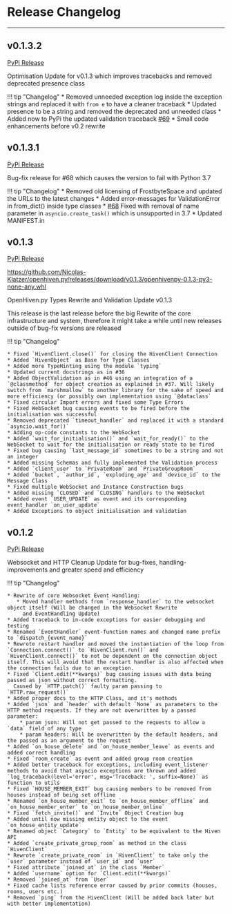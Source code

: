 # Release Changelog

---

## v0.1.3.2

[PyPi Release](https://pypi.org/project/openhivenpy/0.1.3.2/)

Optimisation Update for v0.1.3 which improves tracebacks and removed deprecated presence class

!!! tip "Changelog"
    * Removed unneeded exception log inside the exception strings and replaced it with `from e` to have a cleaner traceback
    * Updated presence to be a string and removed the deprecated and unneeded class
    * Added now to PyPi the updated validation traceback [#69](https://github.com/Nicolas-Klatzer/openhiven.py/issues/69)
    * Small code enhancements before v0.2 rewrite 

## v0.1.3.1

[PyPi Release](https://pypi.org/project/openhivenpy/0.1.3.1/)

Bug-fix release for #68 which causes the version to fail with Python 3.7

!!! tip "Changelog"
    * Removed old licensing of FrostbyteSpace and updated the URLs to the latest changes
    * Added error-messages for ValidationError in from_dict() inside type classes 
    * [#68](https://github.com/Nicolas-Klatzer/openhiven.py/issues/68) Fixed with removal of name parameter in `asyncio.create_task()` which is unsupported in 3.7
    * Updated MANIFEST.in

## v0.1.3

[PyPi Release](https://pypi.org/project/openhivenpy/0.1.3/)

https://github.com/Nicolas-Klatzer/openhiven.py/releases/download/v0.1.3/openhivenpy-0.1.3-py3-none-any.whl

OpenHiven.py Types Rewrite and Validation Update v0.1.3

This release is the last release before the big Rewrite of the core infrastructure and system, therefore it might take a while until new releases outside of bug-fix versions are released

!!! tip "Changelog"

    * Fixed `HivenClient.close()` for closing the HivenClient Connection
    * Added `HivenObject` as Base for Type Classes
    * Added more TypeHinting using the module `typing`
    * Updated current docstrings as in #36 
    * Added ObjectValidation as in #46 using an integration of a `@classmethod` for object creation as explained in #37. Will likely switch from `marshmallow` to another library for the sake of speed and more efficiency (or possibly own implementation using `@dataclass`
    * Fixed circular Import errors and fixed some Type Errors
    * Fixed WebSocket bug causing events to be fired before the initialisation was successful
    * Removed deprecated `timeout_handler` and replaced it with a standard `asyncio.wait_for()`
    * Adding op-code constants to the WebSocket
    * Added `wait_for_initialisation()` and `wait_for_ready()` to the WebSocket to wait for the initialisation or ready state to be fired
    * Fixed bug causing `last_message_id` sometimes to be a string and not an integer
    * Added missing Schemas and fully implemented the Validation process
    * Added `client_user` to `PrivateRoom` and `PrivateGroupRoom`
    * Added `bucket`, `author_id`, `exploding_age` and `device_id` to the Message Class
    * Fixed multiple WebSocket and Instance Construction bugs
    * Added missing `CLOSED` and `CLOSING` handlers to the WebSocket
    * Added event `USER_UPDATE` as event and its corresponding event_handler `on_user_update` 
    * Added Exceptions to object initialisation and validation

## v0.1.2

[PyPi Release](https://pypi.org/project/openhivenpy/0.1.2/)

Websocket and HTTP Cleanup Update for bug-fixes, handling-improvements and greater speed and efficiency

!!! tip "Changelog"

    * Rewrite of core Websocket Event Handling:
       * Moved handler methods from `response_handler` to the websocket object itself (Will be changed in the Websocket Rewrite
         and EventHandling Update)
    * Added traceback to in-code exceptions for easier debugging and testing
    * Renamed `EventHandler` event-function names and changed name prefix to `dispatch_{event_name}`
    * Rewrote restart handler and moved the instantiation of the loop from `Connection.connect()` to `HivenClient.run()` and `HivenClient.connect()` to not be dependent on the connection object itself. This will avoid that the restart handler is also affected when the connection fails due to an exception.
    * Fixed `Client.edit(**kwargs)` bug causing issues with data being passed as json without correct formatting.
      Caused by `HTTP.patch()` faulty param passing to `HTTP.raw_request()`
    * Added proper docs to the HTTP Class, and it's methods
    * Added `json` and `header` with default `None` as parameters to the HTTP method requests. If they are not overwritten by a passed parameter:
        * param json: Will not get passed to the requests to allow a `data` field of any type
        * param headers: Will be overwritten by the default headers, and the passed as an argument to the request
    * Added `on_house_delete` and `on_house_member_leave` as events and added correct handling
    * Fixed `room_create` as event and added group room creation
    * Added better traceback for exceptions, including event_listener methods to avoid that asyncio exceptions are thrown and added `log_traceback(level='error', msg='Traceback: ', suffix=None)` as function to utils
    * Fixed `HOUSE_MEMBER_EXIT` bug causing members to be removed from houses instead of being set offline
    * Renamed `on_house_member_exit` to `on_house_member_offline` and `on_house_member_enter` to `on_house_member_online`
    * Fixed `fetch_invite()` and `Invite` Object Creation bug
    * Added until now missing entity object to the event `on_house_entity_update`
    * Renamed object `Category` to `Entity` to be equivalent to the Hiven API
    * Added `create_private_group_room` as method in the class `HivenClient`
    * Rewrote `create_private_room` in `HivenClient` to take only the `user` parameter instead of `user_id` and `user`
    * Fixed attribute `joined_at` in the class `Member`
    * Added `username` option for `Client.edit(**kwargs)`
    * Removed `joined_at` from `User`
    * Fixed cache lists reference error caused by prior commits (houses, rooms, users etc.)
    * Removed `ping` from the HivenClient (Will be added back later but with better implementation)
